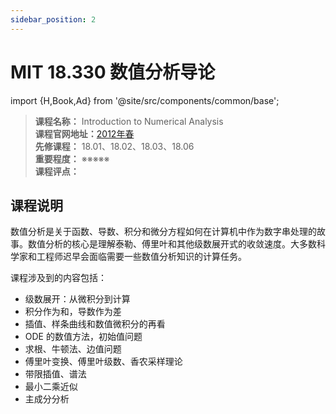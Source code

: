 ```yaml
---
sidebar_position: 2
---
```


# MIT 18.330 数值分析导论
import {H,Book,Ad} from '@site/src/components/common/base';




>**课程名称：** Introduction to Numerical Analysis      
**课程官网地址：**[2012年春](https://ocw.mit.edu/courses/18-330-introduction-to-numerical-analysis-spring-2012/)   
**先修课程：** 18.01、18.02、18.03、18.06  
**重要程度：** ※※※※※  
**课程评点：** 

## 课程说明
数值分析是关于函数、导数、积分和微分方程如何在计算机中作为数字串处理的故事。数值分析的核心是理解泰勒、傅里叶和其他级数展开式的收敛速度。大多数科学家和工程师迟早会面临需要一些数值分析知识的计算任务。

课程涉及到的内容包括：
- 级数展开：从微积分到计算
- 积分作为和，导数作为差
- 插值、样条曲线和数值微积分的再看
- ODE 的数值方法，初始值问题
- 求根、牛顿法、边值问题
- 傅里叶变换、傅里叶级数、香农采样理论
- 带限插值、谱法
- 最小二乘近似
- 主成分分析

<Comment></Comment>
